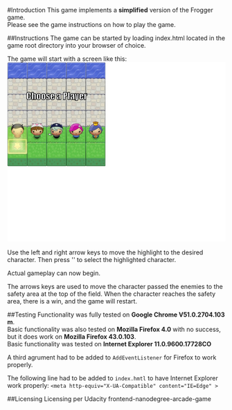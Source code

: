
#Introduction
This game implements a __simplified__ version of the Frogger game.  
Please see the game instructions on how to play the game.

##Instructions
The game can be started by loading index.html located in the game root 
directory into your browser of choice.

The game will start with a screen like this:
![Start screen](/images/start.png)

Use the left and right arrow keys to move the highlight to the desired 
character.  Then press '<Enter>' to select the highlighted character.

Actual gameplay can now begin.

The arrows keys are used to move the character passed the enemies to the 
safety area at the top of the field.  When the character reaches the safety
area, there is a win, and the game will restart.  

##Testing
Functionality was fully tested on **Google Chrome V51.0.2704.103 m**.  
Basic functionality was also tested on **Mozilla Firefox 4.0**
with no success, but it does work on **Mozilla Firefox 43.0.103**.  
Basic functionality was tested on **Internet Explorer 11.0.9600.17728CO**

A third agrument had to be added to `AddEventListener` for Firefox to work
properly.

The following line had to be added to `index.hmtl` to have Internet Explorer
work properly:
`
	<meta http-equiv="X-UA-Compatible" content="IE=Edge" >
`

##Licensing
Licensing per Udacity frontend-nanodegree-arcade-game